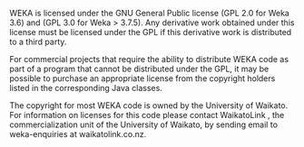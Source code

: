 WEKA is licensed under the GNU General Public license (GPL 2.0 for Weka 3.6) and (GPL 3.0 for Weka > 3.7.5). Any derivative work obtained under this license must be licensed under the GPL if this derivative work is distributed to a third party.

For commercial projects that require the ability to distribute WEKA code as part of a program that cannot be distributed under the GPL, it may be possible to purchase an appropriate license from the copyright holders listed in the corresponding Java classes.

The copyright for most WEKA code is owned by the University of Waikato. For information on licenses for this code please contact WaikatoLink , the commercialization unit of the University of Waikato, by sending email to weka-enquiries at waikatolink.co.nz.


